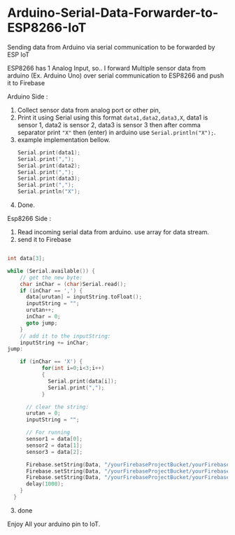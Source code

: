 # Arduino-Serial-Data-Forwarder-to-ESP8266-IoT
Sending data from Arduino via serial communication to be forwarded by ESP IoT

ESP8266 has 1 Analog Input, so.. I forward Multiple sensor data from arduino (Ex. Arduino Uno) over serial communication to ESP8266 and push it to Firebase

Arduino Side :
1. Collect sensor data from analog port or other pin,
2. Print it using Serial using this format `data1,data2,data3,X`, data1 is sensor 1, data2 is sensor 2, data3 is sensor 3 then after comma separator print `"X"` then (enter) in arduino use `Serial.println("X");`.
3. example implementation bellow.
   ``` C
   Serial.print(data1);
   Serial.print(",");
   Serial.print(data2);
   Serial.print(",");
   Serial.print(data3);
   Serial.print(",");
   Serial.println("X");
   ```
4. Done.

Esp8266 Side :
1. Read incoming serial data from arduino. use array for data stream.
2. send it to Firebase
``` C

int data[3];

while (Serial.available()) {
    // get the new byte:
    char inChar = (char)Serial.read();
    if (inChar == ',') {
      data[urutan] = inputString.toFloat();
      inputString = "";
      urutan++;
      inChar = 0;
      goto jump;
    }
    // add it to the inputString:
    inputString += inChar;
jump:

    if (inChar == 'X') {
           for(int i=0;i<3;i++)
           {
             Serial.print(data[i]);
             Serial.print(",");
           }

      // clear the string:
      urutan = 0;
      inputString = "";

      // For running
      sensor1 = data[0];
      sensor2 = data[1];
      sensor3 = data[2];

      Firebase.setString(Data, "/yourFirebaseProjectBucket/yourFirebaseVariable1", (String)sensor1);
      Firebase.setString(Data, "/yourFirebaseProjectBucket/yourFirebaseVariable2", (String)sensor2);
      Firebase.setString(Data, "/yourFirebaseProjectBucket/yourFirebaseVariable3", (String)sensor3);
      delay(1000);
    }
  }
```
3. done

Enjoy All your arduino pin to IoT.
